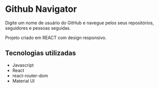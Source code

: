 # Github Navigator

Digite um nome de usuário do GitHub e navegue pelos seus repositórios, seguidores e pessoas seguidas. 

Projeto criado em REACT com design responsivo.


## Tecnologias utilizadas
* Javascript
* React
* react-router-dom
* Material UI